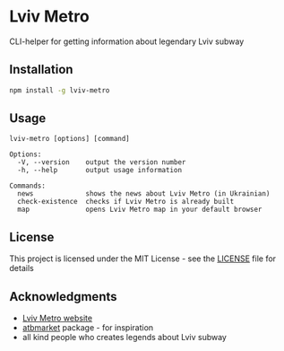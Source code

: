 # Lviv Metro

CLI-helper for getting information about legendary Lviv subway

## Installation
```sh
npm install -g lviv-metro
```

## Usage
```
lviv-metro [options] [command]

Options:
  -V, --version    output the version number
  -h, --help       output usage information

Commands:
  news             shows the news about Lviv Metro (in Ukrainian)
  check-existence  checks if Lviv Metro is already built
  map              opens Lviv Metro map in your default browser
```

## License

This project is licensed under the MIT License - see the [LICENSE](LICENSE) file for details

## Acknowledgments

* [Lviv Metro website](http://metro.lviv.ua/)
* [atbmarket](https://npmjs.com/package/atbmarket) package - for inspiration
* all kind people who creates legends about Lviv subway
